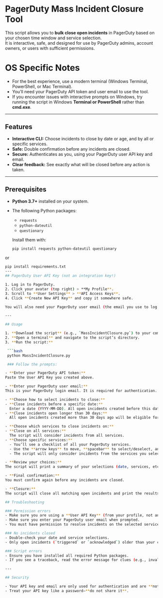 # PagerDuty Mass Incident Closure Tool

This script allows you to **bulk close open incidents** in PagerDuty based on your chosen time window and service selection.  
It is interactive, safe, and designed for use by PagerDuty admins, account owners, or users with sufficient permissions.

# OS Specific Notes

- For the best experience, use a modern terminal (Windows Terminal, PowerShell, or Mac Terminal).
- You’ll need your PagerDuty API token and user email to use the tool.
- If you encounter issues with interactive prompts on Windows, try running the script in Windows **Terminal or PowerShell** rather than **cmd.exe**.

---

## Features

- **Interactive CLI:** Choose incidents to close by date or age, and by all or specific services.
- **Safe:** Double confirmation before any incidents are closed.
- **Secure:** Authenticates as you, using your PagerDuty user API key and email.
- **Clear feedback:** See exactly what will be closed before any action is taken.

---

## Prerequisites

- **Python 3.7+** installed on your system.
- The following Python packages:
  - `requests`
  - `python-dateutil`
  - `questionary`

  Install them with:

  ```bash
  pip install requests python-dateutil questionary

or

  ```bash
  pip install requirements.txt
---
  ## PagerDuty User API Key (not an integration key!)
  
  1. Log in to PagerDuty.
  2. Click your avatar (top right) > **My Profile**.
  3. Scroll to **User Settings** > **API Access Keys**.
  4. Click **Create New API Key** and copy it somewhere safe.
  
  You will also need your PagerDuty user email (the email you use to log in to PagerDuty).

---

## Usage

1. **Download the script** (e.g., `MassIncidentClosure.py`) to your computer.
2. **Open a terminal** and navigate to the script’s directory.
3. **Run the script:**

   ```bash
   python MassIncidentClosure.py

   ### Follow the prompts:

- **Enter your PagerDuty API token:**  
  Paste the User API Key you created above.

- **Enter your PagerDuty user email:**  
  This is your PagerDuty login email. It is required for authentication.

- **Choose how to select incidents to close:**
  - **Close incidents before a specific date:**  
    Enter a date (YYYY-MM-DD). All open incidents created before this date will be eligible for closure.
  - **Close incidents open longer than 30 days:**  
    All open incidents created more than 30 days ago will be eligible for closure.

- **Choose which services to close incidents on:**
  - **Close on all services:**  
    The script will consider incidents from all services.
  - **Choose specific services:**  
    - You’ll see a checklist of all your PagerDuty services.
    - Use the **arrow keys** to move, **spacebar** to select/deselect, and **enter** to confirm your choices.
    - The script will only consider incidents from the services you select.

- **Review your choices:**  
  The script will print a summary of your selections (date, services, etc.) and ask for confirmation.

- **Final confirmation:**  
  You must confirm again before any incidents are closed.

- **Closure:**  
  The script will close all matching open incidents and print the results.

## Troubleshooting

### Permission errors
- Make sure you are using a **User API Key** (from your profile, not an integration).
- Make sure you enter your PagerDuty user email when prompted.
- You must have permission to resolve incidents on the selected services.

### No incidents closed
- Double-check your date and service selections.
- Only open incidents (`triggered` or `acknowledged`) older than your chosen date will be closed.

### Script errors
- Ensure you have installed all required Python packages.
- If you see a traceback, read the error message for clues (e.g., invalid date format).

---

## Security

- Your API key and email are only used for authentication and are **not stored**.
- Treat your API key like a password—**do not share it**.
